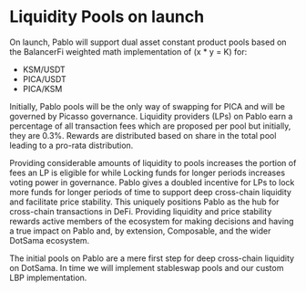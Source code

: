 # Liquidity Pools on launch

On launch, Pablo will support dual asset constant product pools based on the BalancerFi weighted math implementation of 
(x * y = K) for:

- KSM/USDT
- PICA/USDT
- PICA/KSM

Initially, Pablo pools will be the only way of swapping for PICA and will be governed by Picasso governance. 
Liquidity providers (LPs) on Pablo earn a percentage of all transaction fees which are proposed per pool but initially, 
they are 0.3%. Rewards are distributed based on share in the total pool leading to a pro-rata distribution.

Providing considerable amounts of liquidity to pools increases the portion of fees an LP is eligible for 
while Locking funds for longer periods increases voting power in governance. 
Pablo gives a doubled incentive for LPs to lock more funds for longer periods of time to support deep cross-chain liquidity
and facilitate price stability. This uniquely positions Pablo as the hub for cross-chain transactions in DeFi.
Providing liquidity and price stability rewards active members of the ecosystem 
for making decisions and having a true impact on Pablo and, by extension, Composable, and the wider DotSama ecosystem.

The initial pools on Pablo are a mere first step for deep cross-chain liquidity on DotSama. 
In time we will implement stableswap pools and our custom LBP implementation.
